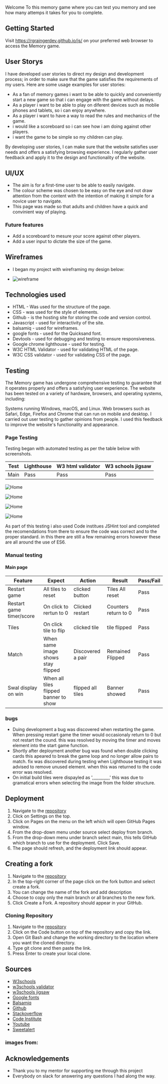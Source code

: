 Welcome To this memory game where you can test you memory and see how many attemps it takes for you to complete.

## Getting Started

Visit https://rgraingerdev.github.io/js/ on your preferred web browser to access the Memory game.

## User Storys
I have developed user stories to direct my design and development process; in order to make sure that the game satisfies the requirements of my users. Here are some usage examples for user stories:


* As a fan of memory games i want to be able to quickly and conveniently start a new game so that i can engage with the game without delays.
* As a player i want to be able to play on diferent devices such as moblie phones and tablets, so i can enjoy anywhere.
* As a player i want to have a way to read the rules and mechanics of the game.
* i would like a scoreboard so i can see how i am doing against other players.
* i want the game to be simple so my children can play.


By developing user stories, I can make sure that the website satisfies user needs and offers a satisfying browsing experience. I regularly gather user feedback and apply it to the design and functionality of the website.

## UI/UX

* The aim is for a first-time user to be able to easily navigate.
* The colour scheme was chosen to be easy on the eye and not draw attention from the content with the intention of making it simple for a novice user to navigate. 
* This page was made so that adults and children have a quick and convinient way of playing.

### Future features
* Add a scoreboard to mesure your score against other players.
* Add a user input to dictate the size of the game.

## Wireframes
* I began my project with wireframing my design below:

* ![wireframe](assets/images/screenshots/wireframe.png)

## Technologies used
* HTML - Was used for the structure of the page.
* CSS - was used for the style of elements.
* Github - is the hosting site for storing the code and version control.
* Javascript - used for interactivity of the site.
* balsamiq - used for wireframes.
* google fonts - used for the Quicksand font.
* Devtools - used for debugging and testing to ensure responsiveness.
* Google chrome lighthouse - used for testing.
* W3C HTML Validator - used for validating HTML of the page.
* W3C CSS validator - used for validating CSS of the page.

## Testing
The Memory game has undergone comprehensive testing to guarantee that it operates properly and offers a satisfying user experience. The website has been tested on a variety of hardware, browsers, and operating systems, including:

Systems running Windows, macOS, and Linux.
Web browsers such as Safari, Edge, Firefox and Chrome that can run on mobile and desktop.
I carried out user testing to gather opinions from people. I used this feedback to improve the website's functionality and appearance.

### Page Testing

Testing began with automated testing as per the table below with screenshots.

|Test |Lighthouse| W3 html validator| W3 schools jigsaw| 
|-----|-----|-----|-----|
|Main| Pass| Pass| Pass|


![Home](assets/images/screenshots/jigsaw.png)  

![Home](assets/images/screenshots/Lighthouse.png)  

![Home](assets/images/screenshots/livevalidator.png)  

![Home](assets/images/screenshots/w3schoolsvalidator.png)  

As part of this testing i also used Code institues JSHint tool and completed the recomendations from there to ensure the code was correct and to the proper standard. in this there are still a few remaining errors however these are all around the use of ES6.

### Manual testing

#### Main page

| Feature | Expect | Action | Result | Pass/Fail |
|-----|-----|-----|-----|-----|
|Restart game|All tiles to reset|clicked button|Tiles All reset|Pass|
|Restart game timer/score|On click to rertun to 0|Clicked restart|Counters return to 0|Pass|
|Tiles|On click tile to flip|clicked tile| tile flipped|Pass|
|Match|When same image shows stay flipped|Discovered a pair|Remained Flipped|Pass|
|Swal display on win|When all tiles flipped banner to show|flipped all tiles|Banner showed|Pass|

 
### bugs

* Duing development a bug was discovered when restarting the game. When pressing restart game the timer would occasionaly return to 0 but not restart the cound. this was resolved by moving the timer and moves element into the start game function.
* Shortly after deployment another bug was found when double clicking cards this apeared to break the game loop and no longer allow pairs to match. fix was discovered during testing when Lighthouse testing it was advised to remove unused element. when this was returned to the code error was resolved.
* On initial build tiles were dispayled as ',,,,,,,,,,,,,,' this was due to gramatical errors when selecting the image from the folder structure.



## Deployment
1. Navigate to the [repository](https://github.com/rgraingerdev/js)
2. Click on Settings on the top.
3. Click on Pages on the menu on the left which will open GitHub Pages window.
4. From the drop-down menu under source select deploy from branch.
5. From the drop-down menu under branch select main, this tells GitHub which branch to use for the deployment. Click Save.
6. The page should refresh, and the deployment link should appear.

## Creating a fork
1. Navigate to the [repository](https://github.com/rgraingerdev/js)
2. In the top-right corner of the page click on the fork button and select create a fork.
3. You can change the name of the fork and add description 
4. Choose to copy only the main branch or all branches to the new fork. 
5. Click Create a Fork. A repository should appear in your GitHub.

### Cloning Repository
1. Navigate to the [repository](https://github.com/rgraingerdev/js)
2. Click on the Code button on top of the repository and copy the link. 
3. Open Git Bash and change the working directory to the location where you want the cloned directory. 
4. Type git clone and then paste the link.
5. Press Enter to create your local clone.

## Sources
* [W3schools](https://www.w3schools.com/)
* [w3schools validator](https://validator.w3.org/)
* [w3schools jigsaw](https://jigsaw.w3.org/css-validator/)
* [Google fonts](https://fonts.google.com/)
* [Balsamiq](https://balsamiq.com/)
* [Github](https://github.com/flowforfrank/memory-game)
* [Stackoverflow](https://stackoverflow.com/)
* [Code Institute](https://codeinstitute.net/)
* [Youtube](https://www.youtube.com/)
* [Sweetalert](https://sweetalert.js.org/)



### images from:


## Acknowledgements
* Thank you to my mentor for supporting me through this project
* Everybody on slack for answering any questions I had along the way.
